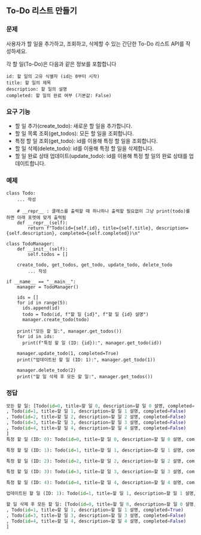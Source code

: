 ## To-Do 리스트 만들기

### 문제

사용자가 할 일을 추가하고, 조회하고, 삭제할 수 있는 간단한 To-Do 리스트 API를 작성하세요.

각 할 일(To-Do)은 다음과 같은 정보를 포함합니다

```
id: 할 일의 고유 식별자 (id는 0부터 시작)
title: 할 일의 제목
description: 할 일의 설명
completed: 할 일의 완료 여부 (기본값: False)
```

### 요구 기능

- 할 일 추가(create_todo): 새로운 할 일을 추가합니다.
- 할 일 목록 조회(get_todos): 모든 할 일을 조회합니다.
- 특정 할 일 조회(get_todo): id를 이용해 특정 할 일을 조회합니다.
- 할 일 삭제(delete_todo): id를 이용해 특정 할 일을 삭제합니다.
- 할 일 완료 상태 업데이트(update_todo): id를 이용해 특정 할 일의 완료 상태를 업데이트합니다.

### 예제

```
class Todo:
    ... 작성

    # __repr__ : 클래스를 출력할 때 하나하나 출력할 필요없이 그냥 print(todo)를 하면 아래 포멧에 맞게 출력됨
    def __repr__(self):
        return f"Todo(id={self.id}, title={self.title}, description={self.description}, completed={self.completed})\n"

class TodoManager:
    def __init__(self):
        self.todos = []

    create_todo, get_todos, get_todo, update_todo, delete_todo
        ... 작성

if __name__ == "__main__":
    manager = TodoManager()

    ids = []
    for id in range(5):
      ids.append(id)
      todo = Todo(id, f"할 일 {id}", f"할 일 {id} 설명")
      manager.create_todo(todo)

    print("모든 할 일:", manager.get_todos())
    for id in ids:
      print(f"특정 할 일 (ID: {id}):", manager.get_todo(id))

    manager.update_todo(1, completed=True)
    print("업데이트된 할 일 (ID: 1):", manager.get_todo(1))

    manager.delete_todo(2)
    print("할 일 삭제 후 모든 할 일:", manager.get_todos())
```

### 정답

```python
모든 할 일: [Todo(id=0, title=할 일 0, description=할 일 0 설명, completed=False)
, Todo(id=1, title=할 일 1, description=할 일 1 설명, completed=False)
, Todo(id=2, title=할 일 2, description=할 일 2 설명, completed=False)
, Todo(id=3, title=할 일 3, description=할 일 3 설명, completed=False)
, Todo(id=4, title=할 일 4, description=할 일 4 설명, completed=False)
]
특정 할 일 (ID: 0): Todo(id=0, title=할 일 0, description=할 일 0 설명, completed=False)

특정 할 일 (ID: 1): Todo(id=1, title=할 일 1, description=할 일 1 설명, completed=False)

특정 할 일 (ID: 2): Todo(id=2, title=할 일 2, description=할 일 2 설명, completed=False)

특정 할 일 (ID: 3): Todo(id=3, title=할 일 3, description=할 일 3 설명, completed=False)

특정 할 일 (ID: 4): Todo(id=4, title=할 일 4, description=할 일 4 설명, completed=False)

업데이트된 할 일 (ID: 1): Todo(id=1, title=할 일 1, description=할 일 1 설명, completed=True)

할 일 삭제 후 모든 할 일: [Todo(id=0, title=할 일 0, description=할 일 0 설명, completed=False)
, Todo(id=1, title=할 일 1, description=할 일 1 설명, completed=True)
, Todo(id=3, title=할 일 3, description=할 일 3 설명, completed=False)
, Todo(id=4, title=할 일 4, description=할 일 4 설명, completed=False)
]
```
